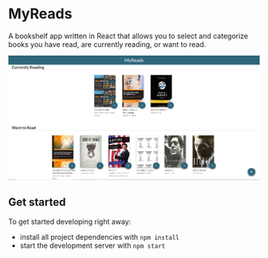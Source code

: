 # MyReads

 A bookshelf app written in React that allows you to select and categorize books you have read, are currently reading, or want to read.

![Screenshot](MyRead-Screenshot.png)

## Get started

To get started developing right away:

* install all project dependencies with `npm install`
* start the development server with `npm start`